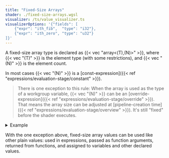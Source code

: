 ```yaml
---
title: "Fixed-Size Arrays"
shader: ./fixed-size-arrays.wgsl
visualizer: /ts/value_visualizer.ts
visualizerOptions: '{"fields": [
    {"expr": "ith_fib",  "type": "i32"},
    {"expr": "ith_zero", "type": "u32"}
]}'
---
```


A fixed-size array type is declared as {{< vec "array<(T),(N)>" >}}, where
{{< vec "(T)" >}} is the element type (with some restrictions), and 
{{< vec "(N)" >}} is the element count.

In most cases {{< vec "(N)" >}} is a
[const-expression]({{< ref "expressions/evaluation-stage/constant" >}}).

> There is one exception to this rule:
> When the array is used as the type of a workgroup variable, 
> {{< vec "(N)" >}} can be an [override-expression]({{< ref "expressions/evaluation-stage/override" >}}).
> That means the array size can be adjusted at
> [pipeline-creation time]({{< ref "expressions/evaluation-stage/overview" >}}).
> It's still "fixed" before the shader executes.

<details class='example'>
<summary>Example</summary>

|                          |                                                                     |
|--------------------------|---------------------------------------------------------------------|
| `array<f32,5>`           | A 5-element array of `f32`.                                         |
| `array<array<f32,4>,8>`  | An array of 8 arrays of 4 f32's.                                    |
| `array<S,c>`             | An array of `c` elements of type `S`. Here `c` must be const-declared |
| `array<i32,4*blockSize>` | An array of i32 with 4 * `blockSize` elements. Here `blockSize` must be const-declared. |

</details>

With the one exception above, fixed-size array values can be used like other plain values:
used in expressions, passed as function arguments, returned from functions,
and assigned to variables and other declared values.

